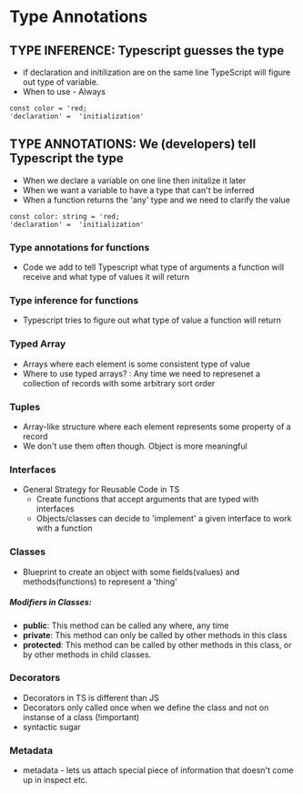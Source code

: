 # Type Annotations

## TYPE INFERENCE: Typescript guesses the type

- if declaration and initilization are on the same line TypeScript will figure out type of variable.
- When to use - Always

```
const color = 'red;
'declaration' =  'initialization'
```

## TYPE ANNOTATIONS: We (developers) tell Typescript the type

- When we declare a variable on one line then initalize it later
- When we want a variable to have a type that can't be inferred
- When a function returns the 'any' type and we need to clarify the value

```
const color: string = 'red;
'declaration' =  'initialization'
```

### Type annotations for functions

- Code we add to tell Typescript what type of arguments a function will receive and what type of values it will return

### Type inference for functions

- Typescript tries to figure out what type of value a function will return

### Typed Array

- Arrays where each element is some consistent type of value
- Where to use typed arrays? : Any time we need to represenet a collection of records with some arbitrary sort order

### Tuples

- Array-like structure where each element represents some property of a record
- We don't use them often though. Object is more meaningful

### Interfaces

- General Strategy for Reusable Code in TS
  - Create functions that accept arguments that are typed with interfaces
  - Objects/classes can decide to 'implement' a given interface to work with a function

### Classes

- Blueprint to create an object with some fields(values) and methods(functions) to represent a 'thing'

##### Modifiers in Classes:

- **public**: This method can be called any where, any time
- **private**: This method can only be called by other methods in this class
- **protected**: This method can be called by other methods in this class, or by other methods in child classes.

### Decorators

- Decorators in TS is different than JS
- Decorators only called once when we define the class and not on instanse of a class (!important)
- syntactic sugar

### Metadata

- metadata - lets us attach special piece of information that doesn't come up in inspect etc.
